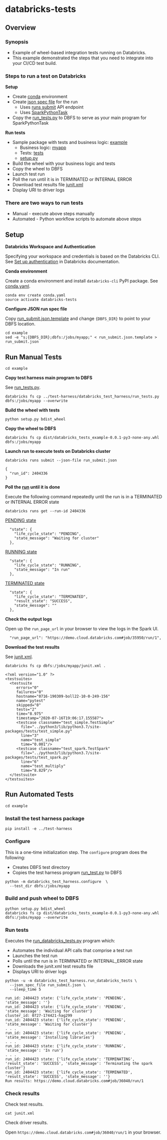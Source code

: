 # databricks-tests

## Overview

### Synopsis
  * Example of wheel-based integration tests running on Databricks.
  * This example demonstrated the steps that you need to integrate into your CI/CD test build.

### Steps to run a test on Databricks

**Setup**
* Create [conda](conda.yaml) environment
* Create [json spec file](example/run_submit.json.template) for the run
  * Uses [runs submit](https://docs.databricks.com/dev-tools/api/latest/jobs.html#runs-submit) API endpoint
  * Uses [SparkPythonTask](https://docs.databricks.com/dev-tools/api/latest/jobs.html#jobssparkpythontask)
* Copy the [run_tests.py](test-harness/databricks_test_harness/run_tests.py) to DBFS to serve as your main program for SparkPythonTask

**Run tests**
* Sample package with tests and business logic: [example](example) 
  * Business logic: [myapp](example/myapp)
  * Tests: [tests](example/tests)
  * [setup.py](example/setup.py)
* Build the wheel with your business logic and tests
* Copy the wheel to DBFS
* Launch test run
* Poll the run until it is in TERMINATED or INTERNAL ERROR 
* Download test results file [junit.xml](example/samples/junit.xml)
* Display URI to driver logs

### There are two ways to run tests
* Manual - execute above steps manually
* Automated - Python workflow scripts to automate above steps 

## Setup

**Databricks Workspace and Authentication**

Specifying your workspace and credentials is based on the Databricks CLI.
See [Set up authentication](https://docs.databricks.com/dev-tools/cli/index.html#set-up-authentication) in Databricks documentation.

**Conda environment**

Create a conda environment and install `databricks-cli` PyPI package.
See [conda.yaml](conda.yaml).

```
conda env create conda.yaml
source activate databricks-tests
```

**Configure JSON run spec file**

Copy [run_submit.json.template](example/run_submit.json.template) and change `{DBFS_DIR}` to point to your DBFS location.

```
cd example
sed -e "s;{DBFS_DIR};dbfs:/jobs/myapp;" < run_submit.json.template > run_submit.json
```

## Run Manual Tests

```
cd example
```

**Copy test harness main program to DBFS**

See [run_tests.py](test-harness/databricks_test_harness/run_tests.py).
```
databricks fs cp ../test-harness/databricks_test_harness/run_tests.py dbfs:/jobs/myapp --overwrite
```

**Build the wheel with tests**
```
python setup.py bdist_wheel
```

**Copy the wheel to DBFS**
```
databricks fs cp dist/databricks_tests_example-0.0.1-py3-none-any.whl dbfs:/jobs/myapp
```

**Launch run to execute tests on Databricks cluster**

```
databricks runs submit --json-file run_submit.json
```
```
{
  "run_id": 2404336
}
```

**Poll the [run](https://docs.databricks.com/dev-tools/api/latest/jobs.html#runs-get) until it is done**

Execute the following command repeatedly until the run is in a TERMINATED or INTERNAL ERROR state
```
databricks runs get --run-id 2404336
```

[PENDING state](example/samples/001_run_pending.json)
```
  "state": {
    "life_cycle_state": "PENDING",
    "state_message": "Waiting for cluster"
  },
```

[RUNNING state](example/samples/002_run_running.json)
```
  "state": {
    "life_cycle_state": "RUNNING",
    "state_message": "In run"
  },
```
[TERMINATED state](example/samples/003_run_terminated.json)
```
  "state": {
    "life_cycle_state": "TERMINATED",
    "result_state": "SUCCESS",
    "state_message": ""
  },
```

**Check the output logs**

Open up the `run_page_url` in your browser to view the logs in the Spark UI.

```
  "run_page_url": "https://demo.cloud.databricks.com#job/35950/run/1",
```

**Download the test results**

See [junit.xml](example/samples/junit.xml).
```
databricks fs cp dbfs:/jobs/myapp/junit.xml .
```
```
<?xml version="1.0" ?>
<testsuites>
  <testsuite
     errors="0"
     failures="0"
     hostname="0716-190309-boll22-10-0-249-156"
     name="pytest"
     skipped="0"
     tests="2"
     time="8.975"
     timestamp="2020-07-16T19:06:17.155587">
     <testcase classname="test_simple.TestSimple"
       file="../python3/lib/python3.7/site-packages/tests/test_simple.py"
       line="3"
       name="test_simple"
       time="0.001"/>
     <testcase classname="test_spark.TestSpark"
       file="../python3/lib/python3.7/site-packages/tests/test_spark.py"
       line="6"
       name="test_multiply"
       time="8.829"/>
  </testsuite>
</testsuites>
```

## Run Automated Tests

```
cd example
```

### Install the test harness package
```
pip install -e ../test-harness
```

### Configure

This is a one-time initialization step.
The `configure` program does the following:
* Creates DBFS test directory
* Copies the test harness program [run_test.py](test-harness/databricks_test_harness/run_tests.py) to DBFS

```
python -m databricks_test_harness.configure  \
  --test_dir dbfs:/jobs/myapp 
```

### Build and push wheel to DBFS

```
python setup.py bdist_wheel
databricks fs cp dist/databricks_tests_example-0.0.1-py3-none-any.whl dbfs:/jobs/myapp --overwrite
```

### Run tests

Executes the [run_databricks_tests.py](run_databricks_tests.py) program which:
* Automates the individual API calls that comprise a test run
* Launches the test run
* Polls until the run is in TERMINATED or INTERNAL_ERROR state
* Downloads the junit.xml test results file
* Displays URI to driver logs

```
python -u -m databricks_test_harness.run_databricks_tests \
  --json_spec_file run_submit.json \
  --sleep_time 5
```

```
run_id: 2404423 state: {'life_cycle_state': 'PENDING', 'state_message': ''}
run_id: 2404423 state: {'life_cycle_state': 'PENDING', 'state_message': 'Waiting for cluster'}
cluster_id: 0727-174421-hag299
run_id: 2404423 state: {'life_cycle_state': 'PENDING', 'state_message': 'Waiting for cluster'}
. . .
run_id: 2404423 state: {'life_cycle_state': 'PENDING', 'state_message': 'Installing libraries'}
. . .
run_id: 2404423 state: {'life_cycle_state': 'RUNNING', 'state_message': 'In run'}
. . .
run_id: 2404423 state: {'life_cycle_state': 'TERMINATING', 'result_state': 'SUCCESS', 'state_message': 'Terminating the spark cluster'}
run_id: 2404423 state: {'life_cycle_state': 'TERMINATED', 'result_state': 'SUCCESS', 'state_message': ''}
Run results: https://demo.cloud.databricks.com#job/36040/run/1
```

### Check results
Check test results.
```
cat junit.xml
```

Check driver results.

Open `https://demo.cloud.databricks.com#job/36040/run/1` in your browser.

